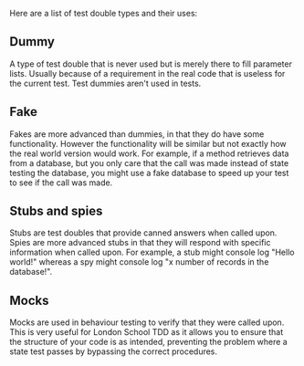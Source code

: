 Here are a list of test double types and their uses:

## Dummy

A type of test double that is never used but is merely there to fill parameter lists. Usually because of a requirement in the real code that is useless for the current test. Test dummies aren't used in tests.

## Fake

Fakes are more advanced than dummies, in that they do have some functionality. However the functionality will be similar but not exactly how the real world version would work. For example, if a method retrieves data from a database, but you only care that the call was made instead of state testing the database, you might use a fake database to speed up your test to see if the call was made.

## Stubs and spies

Stubs are test doubles that provide canned answers when called upon. Spies are more advanced stubs in that they will respond with specific information when called upon. For example, a stub might console log "Hello world!" whereas a spy might console log "x number of records in the database!".

## Mocks

Mocks are used in behaviour testing to verify that they were called upon. This is very useful for London School TDD as it allows you to ensure that the structure of your code is as intended, preventing the problem where a state test passes by bypassing the correct procedures.